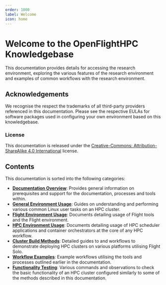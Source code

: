 ```yaml
---
order: 1000
label: Welcome
icon: home
---
```


# Welcome to the OpenFlightHPC Knowledgebase

This documentation provides details for accessing the research environment, exploring the various features of the research environment and examples of common workflows with the research environment.

## Acknowledgements

We recognise the respect the trademarks of all third-party providers referenced in this documentation. Please see the respective EULAs for software packages used in configuring your own environment based on this knowledgebase.

### License

This documentation is released under the [Creative-Commons: Attribution-ShareAlike 4.0 International](http://creativecommons.org/licenses/by-sa/4.0/) license.

## Contents

This documentation is sorted into the following categories:
- **[Documentation Overview](/system_overview/)**: Provides general information on prerequisites and support for the documentation, processes and tools within.
- **[General Environment Usage](/general_environment_usage)**: Guides on understanding and performing various common Linux user tasks on an HPC cluster.
- **[Flight Environment Usage](/hpc_environment_usage)**: Documents detailing usage of Flight tools and the Flight environment.
- **[HPC Environment Usage](/hpc_environment_usage)**: Documents detailing usage of HPC scheduler applications and container orchestrators at the core of any HPC workflow.
- **[Cluster Build Methods](/cluster_build_methods)**: Detailed guides to and workflows to demonstrate deploying HPC clusters on various platforms utilising Flight Solo.
- **[Workflow Examples](/workflow_examples)**: Example workflows utilising the tools and processes outlined earlier in the documentation.
- **[Functionality Testing](/functionality_testing)**: Various commands and observations to check the basic functionality of an HPC cluster configured similarly to some of the methods described in this documentation.

